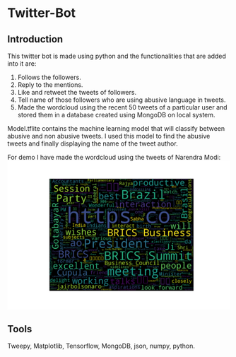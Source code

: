 # Twitter-Bot
## Introduction
This twitter bot is made using python and the functionalities that are added into it are:
1. Follows the followers.
2. Reply to the mentions.
3. Like and retweet the tweets of followers.
4. Tell name of those followers who are using abusive language in tweets.
5. Made the wordcloud using the recent 50 tweets of a particular user and stored them in a 
database created using MongoDB on local system. 

Model.tflite contains the machine learning model that will classify between abusive and 
non abusive tweets. I used this model to find the abusive tweets and finally displaying 
the name of the tweet author.

For demo I have made the wordcloud using the tweets of Narendra Modi:
![alt text](https://github.com/aashishmalik7936/Twitter-Bot/blob/master/modi_word_cloud.png)

## Tools
Tweepy, Matplotlib, Tensorflow, MongoDB, json, numpy, python.

